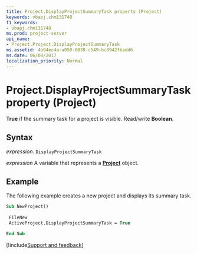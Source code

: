 ```yaml
---
title: Project.DisplayProjectSummaryTask property (Project)
keywords: vbapj.chm131748
f1_keywords:
- vbapj.chm131748
ms.prod: project-server
api_name:
- Project.Project.DisplayProjectSummaryTask
ms.assetid: 4b04ec4a-a050-8038-c549-bc8942fbadd6
ms.date: 06/08/2017
localization_priority: Normal
---
```



# Project.DisplayProjectSummaryTask property (Project)

 **True** if the summary task for a project is visible. Read/write **Boolean**.


## Syntax

_expression_. `DisplayProjectSummaryTask`

_expression_ A variable that represents a **[Project](project.project.md)** object.


## Example

The following example creates a new project and displays its summary task.


```vb
Sub NewProject() 
 
 FileNew 
 ActiveProject.DisplayProjectSummaryTask = True 
 
End Sub
```

[!include[Support and feedback](~/includes/feedback-boilerplate.md)]